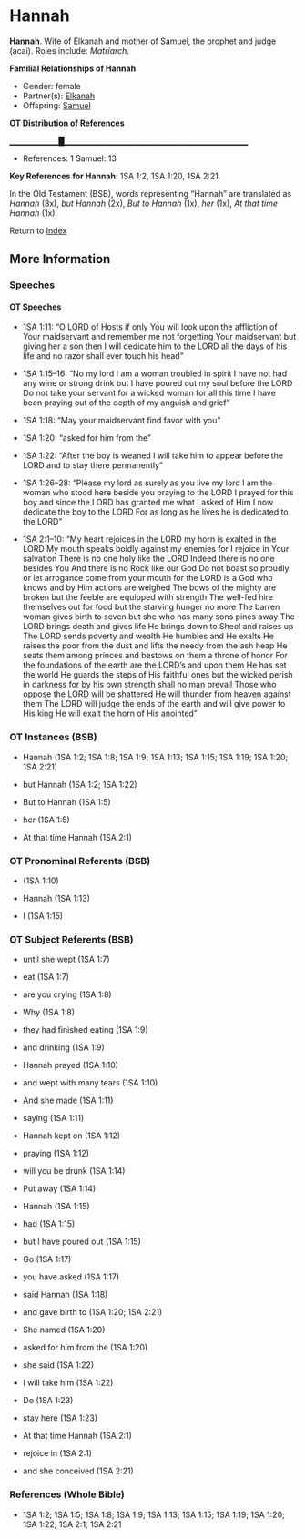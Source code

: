 # Hannah
**Hannah**. 
Wife of Elkanah and mother of Samuel, the prophet and judge (acai). 
Roles include: 
_Matriarch_. 




**Familial Relationships of Hannah**


* Gender: female
* Partner(s): [Elkanah](Elkanah.2.md)
* Offspring: [Samuel](Samuel.md)


**OT Distribution of References**

▁▁▁▁▁▁▁▁█▁▁▁▁▁▁▁▁▁▁▁▁▁▁▁▁▁▁▁▁▁▁▁▁▁▁▁▁▁▁
* References: 1 Samuel: 13



**Key References for Hannah**: 
1SA 1:2, 1SA 1:20, 1SA 2:21. 


In the Old Testament (BSB), words representing “Hannah” are translated as 
*Hannah* (8x), *but Hannah* (2x), *But to Hannah* (1x), *her* (1x), *At that time Hannah* (1x). 




Return to [Index](00-Index.md)

## More Information

### Speeches

#### OT Speeches

* 1SA 1:11: “O LORD of Hosts if only You will look upon the affliction of Your maidservant and remember me not forgetting Your maidservant but giving her a son then I will dedicate him to the LORD all the days of his life and no razor shall ever touch his head”

* 1SA 1:15–16: “No my lord I am a woman troubled in spirit I have not had any wine or strong drink but I have poured out my soul before the LORD Do not take your servant for a wicked woman for all this time I have been praying out of the depth of my anguish and grief”

* 1SA 1:18: “May your maidservant find favor with you”

* 1SA 1:20: “asked for him from the”

* 1SA 1:22: “After the boy is weaned I will take him to appear before the LORD and to stay there permanently”

* 1SA 1:26–28: “Please my lord as surely as you live my lord I am the woman who stood here beside you praying to the LORD I prayed for this boy and since the LORD has granted me what I asked of Him I now dedicate the boy to the LORD For as long as he lives he is dedicated to the LORD”

* 1SA 2:1–10: “My heart rejoices in the LORD my horn is exalted in the LORD My mouth speaks boldly against my enemies for I rejoice in Your salvation There is no one holy like the LORD Indeed there is no one besides You And there is no Rock like our God Do not boast so proudly or let arrogance come from your mouth for the LORD is a God who knows and by Him actions are weighed The bows of the mighty are broken but the feeble are equipped with strength The well-fed hire themselves out for food but the starving hunger no more The barren woman gives birth to seven but she who has many sons pines away The LORD brings death and gives life He brings down to Sheol and raises up The LORD sends poverty and wealth He humbles and He exalts He raises the poor from the dust and lifts the needy from the ash heap He seats them among princes and bestows on them a throne of honor For the foundations of the earth are the LORD’s and upon them He has set the world He guards the steps of His faithful ones but the wicked perish in darkness for by his own strength shall no man prevail Those who oppose the LORD will be shattered He will thunder from heaven against them The LORD will judge the ends of the earth and will give power to His king He will exalt the horn of His anointed”

### OT Instances (BSB)

* Hannah (1SA 1:2; 1SA 1:8; 1SA 1:9; 1SA 1:13; 1SA 1:15; 1SA 1:19; 1SA 1:20; 1SA 2:21)

* but Hannah (1SA 1:2; 1SA 1:22)

* But to Hannah (1SA 1:5)

* her (1SA 1:5)

* At that time Hannah (1SA 2:1)



### OT Pronominal Referents (BSB)

*  (1SA 1:10)

* Hannah (1SA 1:13)

* I (1SA 1:15)



### OT Subject Referents (BSB)

* until she wept (1SA 1:7)

* eat (1SA 1:7)

* are you crying (1SA 1:8)

* Why (1SA 1:8)

* they had finished eating (1SA 1:9)

* and drinking (1SA 1:9)

* Hannah prayed (1SA 1:10)

* and wept with many tears (1SA 1:10)

* And she made (1SA 1:11)

* saying (1SA 1:11)

* Hannah kept on (1SA 1:12)

* praying (1SA 1:12)

* will you be drunk (1SA 1:14)

* Put away (1SA 1:14)

* Hannah (1SA 1:15)

* had (1SA 1:15)

* but I have poured out (1SA 1:15)

* Go (1SA 1:17)

* you have asked (1SA 1:17)

* said Hannah (1SA 1:18)

* and gave birth to (1SA 1:20; 1SA 2:21)

* She named (1SA 1:20)

* asked for him from the (1SA 1:20)

* she said (1SA 1:22)

* I will take him (1SA 1:22)

* Do (1SA 1:23)

* stay here (1SA 1:23)

* At that time Hannah (1SA 2:1)

* rejoice in (1SA 2:1)

* and she conceived (1SA 2:21)



### References (Whole Bible)

* 1SA 1:2; 1SA 1:5; 1SA 1:8; 1SA 1:9; 1SA 1:13; 1SA 1:15; 1SA 1:19; 1SA 1:20; 1SA 1:22; 1SA 2:1; 1SA 2:21



